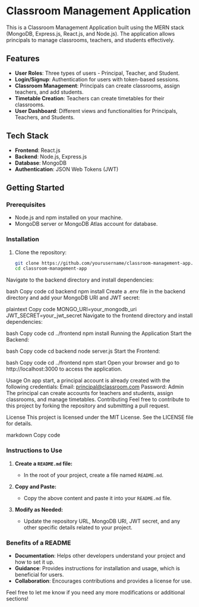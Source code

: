 # Classroom Management Application

This is a Classroom Management Application built using the MERN stack (MongoDB, Express.js, React.js, and Node.js). The application allows principals to manage classrooms, teachers, and students effectively.

## Features

- **User Roles**: Three types of users - Principal, Teacher, and Student.
- **Login/Signup**: Authentication for users with token-based sessions.
- **Classroom Management**: Principals can create classrooms, assign teachers, and add students.
- **Timetable Creation**: Teachers can create timetables for their classrooms.
- **User Dashboard**: Different views and functionalities for Principals, Teachers, and Students.

## Tech Stack

- **Frontend**: React.js
- **Backend**: Node.js, Express.js
- **Database**: MongoDB
- **Authentication**: JSON Web Tokens (JWT)

## Getting Started

### Prerequisites

- Node.js and npm installed on your machine.
- MongoDB server or MongoDB Atlas account for database.

### Installation

1. Clone the repository:

   ```bash
   git clone https://github.com/yourusername/classroom-management-app.git
   cd classroom-management-app
Navigate to the backend directory and install dependencies:

bash
Copy code
cd backend
npm install
Create a .env file in the backend directory and add your MongoDB URI and JWT secret:

plaintext
Copy code
MONGO_URI=your_mongodb_uri
JWT_SECRET=your_jwt_secret
Navigate to the frontend directory and install dependencies:

bash
Copy code
cd ../frontend
npm install
Running the Application
Start the Backend:

bash
Copy code
cd backend
node server.js
Start the Frontend:

bash
Copy code
cd ../frontend
npm start
Open your browser and go to http://localhost:3000 to access the application.

Usage
On app start, a principal account is already created with the following credentials:
Email: principal@classroom.com
Password: Admin
The principal can create accounts for teachers and students, assign classrooms, and manage timetables.
Contributing
Feel free to contribute to this project by forking the repository and submitting a pull request.

License
This project is licensed under the MIT License. See the LICENSE file for details.

markdown
Copy code

### Instructions to Use

1. **Create a `README.md` file:**
   - In the root of your project, create a file named `README.md`.

2. **Copy and Paste:**
   - Copy the above content and paste it into your `README.md` file.

3. **Modify as Needed:**
   - Update the repository URL, MongoDB URI, JWT secret, and any other specific details related to your project.

### Benefits of a README

- **Documentation**: Helps other developers understand your project and how to set it up.
- **Guidance**: Provides instructions for installation and usage, which is beneficial for users.
- **Collaboration**: Encourages contributions and provides a license for use.

Feel free to let me know if you need any more modifications or additional sections!
